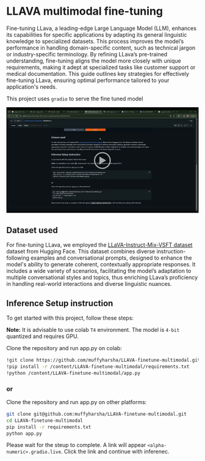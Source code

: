 # LLAVA multimodal fine-tuning
Fine-tuning LLava, a leading-edge Large Language Model (LLM), enhances its capabilities for specific applications by adapting its general linguistic knowledge to specialized datasets. This process improves the model’s performance in handling domain-specific content, such as technical jargon or industry-specific terminology. By refining LLava’s pre-trained understanding, fine-tuning aligns the model more closely with unique requirements, making it adept at specialized tasks like customer support or medical documentation. This guide outlines key strategies for effectively fine-tuning LLava, ensuring optimal performance tailored to your application's needs.

This project uses ```gradio``` to serve the fine tuned model



[![Demo Video](images/demo_thumbnil.png)](https://drive.google.com/file/d/164KuH2qRzHLm7LFdbxZPDtqSzb1PAper/view?usp=sharing)


## Dataset used
For fine-tuning LLava, we employed the [LLaVA-Instruct-Mix-VSFT dataset](https://huggingface.co/datasets/HuggingFaceH4/llava-instruct-mix-vsft) dataset from Hugging Face. This dataset combines diverse instruction-following examples and conversational prompts, designed to enhance the model's ability to generate coherent, contextually appropriate responses. It includes a wide variety of scenarios, facilitating the model’s adaptation to multiple conversational styles and topics, thus enriching LLava’s proficiency in handling real-world interactions and diverse linguistic nuances.

## Inference Setup instruction
To get started with this project, follow these steps:

**Note:** It is advisable to use colab ```T4``` environment. The model is ```4-bit``` quantized and requires GPU. 


Clone the repository and run app.py on colab:

   ```bash
   !git clone https://github.com/muffyharsha/LLAVA-finetune-multimodal.git
   !pip install -r /content/LLAVA-finetune-multimodal/requirements.txt
   !python /content/LLAVA-finetune-multimodal/app.py
   ```

### or

Clone the repository and run app.py on other platforms:
   
   ```bash
   git clone git@github.com:muffyharsha/LLAVA-finetune-multimodal.git
   cd LLAVA-finetune-multimodal
   pip install -r requirements.txt
   python app.py
  ```

Please wait for the steup to complete. A link will appear ```<alpha-numeric>.gradio.live```. Click the link and continue with inferenec.
